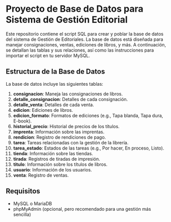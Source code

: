 # Proyecto de Base de Datos para Sistema de Gestión Editorial

Este repositorio contiene el script SQL para crear y poblar la base de datos del sistema de Gestión de Editoriales. La base de datos está diseñada para manejar consignaciones, ventas, ediciones de libros, y más. A continuación, se detallan las tablas y sus relaciones, así como las instrucciones para importar el script en tu servidor MySQL.

## Estructura de la Base de Datos

La base de datos incluye las siguientes tablas:

1. **consignacion**: Maneja las consignaciones de libros.
2. **detalle_consignacion**: Detalles de cada consignación.
3. **detalle_venta**: Detalles de cada venta.
4. **edicion**: Ediciones de libros.
5. **edicion_formato**: Formatos de ediciones (e.g., Tapa blanda, Tapa dura, E-book).
6. **historial_precio**: Historial de precios de los títulos.
7. **imprenta**: Información sobre las imprentas.
8. **rendicion**: Registro de rendiciones de pago.
9. **tarea**: Tareas relacionadas con la gestión de la librería.
10. **tarea_estado**: Estados de las tareas (e.g., Por hacer, En proceso, Listo).
11. **tienda**: Información sobre las tiendas.
12. **tirada**: Registros de tiradas de impresión.
13. **titulo**: Información sobre los títulos de libros.
14. **usuario**: Información de los usuarios.
15. **venta**: Registro de ventas.

## Requisitos

- MySQL o MariaDB
- phpMyAdmin (opcional, pero recomendado para una gestión más sencilla)
